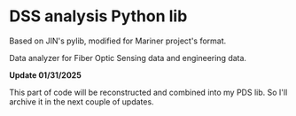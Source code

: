 # DSS analysis Python lib

Based on JIN's pylib, modified for Mariner project's format.

Data analyzer for Fiber Optic Sensing data and engineering data.

**Update 01/31/2025**

This part of code will be reconstructed and combined into my PDS lib. So I'll archive it in the next couple of updates. 
